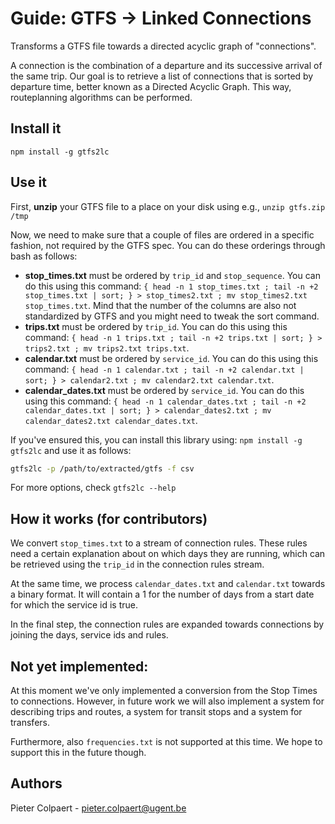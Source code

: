 # Guide: GTFS → Linked Connections

Transforms a GTFS file towards a directed acyclic graph of "connections".

A connection is the combination of a departure and its successive arrival of the same trip. 
Our goal is to retrieve a list of connections that is sorted by departure time, better known as a Directed Acyclic Graph. This way, routeplanning algorithms can be performed.

## Install it

```
npm install -g gtfs2lc
```

## Use it

First, __unzip__ your GTFS file to a place on your disk using e.g., `unzip gtfs.zip /tmp`

Now, we need to make sure that a couple of files are ordered in a specific fashion, not required by the GTFS spec. You can do these orderings through bash as follows:
 * __stop_times.txt__ must be ordered by `trip_id` and `stop_sequence`. You can do this using this command: `{ head -n 1 stop_times.txt ; tail -n +2 stop_times.txt | sort; } > stop_times2.txt ; mv stop_times2.txt stop_times.txt`. Mind that the number of the columns are also not standardized by GTFS and you might need to tweak the sort command.
 * __trips.txt__ must be ordered by `trip_id`.  You can do this using this command: `{ head -n 1 trips.txt ; tail -n +2 trips.txt | sort; } > trips2.txt ; mv trips2.txt trips.txt`.
 * __calendar.txt__ must be ordered by `service_id`.  You can do this using this command: `{ head -n 1 calendar.txt ; tail -n +2 calendar.txt | sort; } > calendar2.txt ; mv calendar2.txt calendar.txt`.
 * __calendar_dates.txt__ must be ordered by `service_id`.  You can do this using this command: `{ head -n 1 calendar_dates.txt ; tail -n +2 calendar_dates.txt | sort; } > calendar_dates2.txt ; mv calendar_dates2.txt calendar_dates.txt`.

If you've ensured this, you can install this library using: `npm install -g gtfs2lc` and use it as follows:

```bash
gtfs2lc -p /path/to/extracted/gtfs -f csv
```

For more options, check `gtfs2lc --help`

## How it works (for contributors)

We convert `stop_times.txt` to a stream of connection rules. These rules need a certain explanation about on which days they are running, which can be retrieved using the `trip_id` in the connection rules stream.

At the same time, we process `calendar_dates.txt` and `calendar.txt` towards a binary format. It will contain a 1 for the number of days from a start date for which the service id is true.

In the final step, the connection rules are expanded towards connections by joining the days, service ids and rules.

## Not yet implemented:

At this moment we've only implemented a conversion from the Stop Times to connections. However, in future work we will also implement a system for describing trips and routes, a system for transit stops and a system for transfers.

Furthermore, also `frequencies.txt` is not supported at this time. We hope to support this in the future though.

## Authors

Pieter Colpaert - pieter.colpaert@ugent.be
